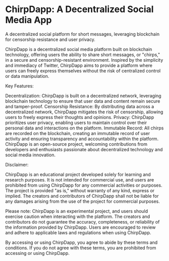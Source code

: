 # ChirpDapp: A Decentralized Social Media App

A decentralized social platform for short messages, leveraging blockchain for censorship resistance and user privacy.

ChirpDapp is a decentralized social media platform built on blockchain technology, offering users the ability to share short messages, or "chirps," in a secure and censorship-resistant environment. Inspired by the simplicity and immediacy of Twitter, ChirpDapp aims to provide a platform where users can freely express themselves without the risk of centralized control or data manipulation.

Key Features:

Decentralization: ChirpDapp is built on a decentralized network, leveraging blockchain technology to ensure that user data and content remain secure and tamper-proof. Censorship Resistance: By distributing data across a decentralized network, ChirpDapp mitigates the risk of censorship, allowing users to freely express their thoughts and opinions. Privacy: ChirpDapp prioritizes user privacy, enabling users to maintain control over their personal data and interactions on the platform. Immutable Record: All chirps are recorded on the blockchain, creating an immutable record of user activity and ensuring transparency and accountability within the platform. ChirpDapp is an open-source project, welcoming contributions from developers and enthusiasts passionate about decentralized technology and social media innovation.

Disclaimer:

ChirpDapp is an educational project developed solely for learning and research purposes. It is not intended for commercial use, and users are prohibited from using ChirpDapp for any commercial activities or purposes. The project is provided "as is," without warranty of any kind, express or implied. The creators and contributors of ChirpDapp shall not be liable for any damages arising from the use of the project for commercial purposes.

Please note: ChirpDapp is an experimental project, and users should exercise caution when interacting with the platform. The creators and contributors do not guarantee the accuracy, completeness, or reliability of the information provided by ChirpDapp. Users are encouraged to review and adhere to applicable laws and regulations when using ChirpDapp.

By accessing or using ChirpDapp, you agree to abide by these terms and conditions. If you do not agree with these terms, you are prohibited from accessing or using ChirpDapp.

